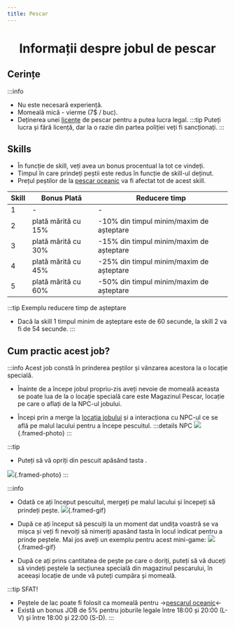```yaml
---
title: Pescar
---
```


<script setup> 
    import KeyIcon from '../.vitepress/components/KeyIcon.vue'
</script>

# <span class="title-font"><center>Informații despre jobul de pescar</center></span>

## <span class="header-font">Cerințe</span>

:::info
- Nu este necesară experiență.
- Momeală mică - vierme (7$ / buc).
- Deținerea unei [licențe](/general/licente) de pescar pentru a putea lucra legal.
:::tip
Puteți lucra și fără licență, dar la o razie din partea poliției veți fi sancționați.
:::

## <span class="header-font">Skills</span>

- În funcție de skill, veți avea un bonus procentual la tot ce vindeți.
- Timpul în care prindeți peștii este redus în funcție de skill-ul deținut.
- Prețul peștilor de la [pescar oceanic](/jobs/fisherv2.html) va fi afectat tot de acest skill.

| Skill                | Bonus Plată              | Reducere timp                                |
| -------------------  | -------------------      | ---------------                              |
| 1                    | -                        | -                                            |
| 2                    | plată mărită cu 15%      | -10% din timpul minim/maxim de așteptare     |
| 3                    | plată mărită cu 30%      | -15% din timpul minim/maxim de așteptare     |
| 4                    | plată mărită cu 45%      | -25% din timpul minim/maxim de așteptare     |
| 5                    | plată mărită cu 60%      | -50% din timpul minim/maxim de așteptare     |

:::tip Exemplu reducere timp de așteptare
- Dacă la skill 1 timpul minim de așteptare este de 60 secunde, la skill 2 va fi de 54 secunde.
:::

## <span class="header-font">Cum practic acest job?</span>

:::info
Acest job constă în prinderea peștilor și vânzarea acestora la o locație specială.

- Înainte de a începe jobul propriu-zis aveți nevoie de momeală aceasta se poate lua de la o locație specială care este Magazinul Pescar, locație pe care o aflați de la NPC-ul jobului.

- Începi prin a merge la [locația jobului](locatii) și a interacționa cu NPC-ul ce se află pe malul lacului pentru a începe pescuitul.
:::details NPC
![](https://i.imgur.com/D5Cd4Je.png){.framed-photo}
:::

:::tip 
- Puteți să vă opriți din pescuit apăsând tasta <KeyIcon keyType="x"/>.

![](https://i.imgur.com/5VNTEAy.png){.framed-photo}
:::

:::info
- Odată ce ați început pescuitul, mergeți pe malul lacului și începeți să prindeți pește.
![](https://i.imgur.com/Q0ciWkB.gif){.framed-gif}

- După ce ați început să pescuiți la un moment dat undița voastră se va mișca și veți fi nevoiți să nimeriți apasând tasta <KeyIcon keyType="space"/> în locul indicat pentru a prinde peștele. Mai jos aveți un exemplu pentru acest mini-game:
![](https://i.imgur.com/NKfwaF0.gif){.framed-gif}

- După ce ați prins cantitatea de pește pe care o doriți, puteți să vă duceți să vindeți peștele la secțiunea specială din magazinul pescarului, în aceeași locație de unde vă puteți cumpăra și momeală.

:::tip SFAT!
- Peștele de lac poate fi folosit ca momeală pentru ->[pescarul oceanic](/jobs/fisherv2)<-
- Există un bonus JOB de 5% pentru joburile legale între 18:00 și 20:00 (L-V) și între 18:00 și 22:00 (S-D).
:::